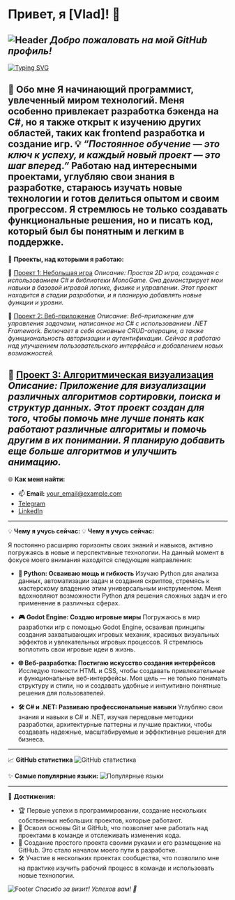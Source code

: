 # Привет, я [Vlad]! 👋

![Header](https://images.hdqwalls.com/download/mountain-reflections-3840x2400.jpg)
*Добро пожаловать на мой GitHub профиль!*
---

[![Typing SVG](https://readme-typing-svg.demolab.com?font=Fira+Code&pause=1000&color=F70000&width=435&lines=%D0%92%D0%BE%D0%B7%D1%8C%D0%BC%D0%B8%D1%82%D0%B5+%D0%BC%D0%B5%D0%BD%D1%8F+%D0%BD%D0%B0+%D1%80%D0%B0%D0%B1%D0%BE%D1%82%D1%83+;%D0%9A%D1%82%D0%BE+%D0%BB%D1%83%D1%87%D1%88%D0%B8%D0%B9+%D0%BF%D0%B5%D1%80%D1%81%D0%BE%D0%BD%D0%B0%D0%B6%3F;%D0%A1%D0%BE%D0%B7%D0%B4%D0%B0%D0%BC+%D0%BB%D0%B8+%D1%8F+%D0%BB%D1%83%D1%87%D1%88%D1%83%D1%8E+%D0%B8%D0%B3%D1%80%D1%83%3F+)](https://git.io/typing-svg)

🌟 **Обо мне**
Я начинающий программист, увлеченный миром технологий. Меня особенно привлекает разработка бэкенда на C#, но я также открыт к изучению других областей, таких как frontend разработка и создание игр. 
💡 *“Постоянное обучение — это ключ к успеху, и каждый новый проект — это шаг вперед.”*
Работаю над интересными проектами, углубляю свои знания в разработке, стараюсь изучать новые технологии и готов делиться опытом и своим прогрессом. Я стремлюсь не только создавать функциональные решения, но и писать код, который был бы понятным и легким в поддержке.
---

🚀 **Проекты, над которыми я работаю:**

📁 [Проект 1: Небольшая игра](https://github.com/Sinorit/EasyGame)
_Описание: Простая 2D игра, созданная с использованием C# и библиотеки MonoGame. Она демонстрирует мои навыки в базовой игровой логике, физике и управлении. Этот проект находится в стадии разработки, и я планирую добавлять новые функции и уровни._

📁 [Проект 2: Веб-приложение](https://github.com/Sinorit/TelegramBot)
_Описание: Веб-приложение для управления задачами, написанное на C# с использованием .NET Framework. Включает в себя основные CRUD-операции, а также функциональность авторизации и аутентификации. Сейчас я работаю над улучшением пользовательского интерфейса и добавлением новых возможностей._

📁 [Проект 3: Алгоритмическая визуализация](https://github.com/Sinorit/AlgorithmVisualization)
_Описание: Приложение для визуализации различных алгоритмов сортировки, поиска и структур данных. Этот проект создан для того, чтобы помочь мне лучше понять как работают различные алгоритмы и помочь другим в их понимании. Я планирую добавить еще больше алгоритмов и улучшить анимацию._
---

🌐 **Как меня найти:**
- 📫 **Email:** your_email@example.com
- [Telegram](https://t.me/sinorit)
- [LinkedIn](https://linkedin.com/in/nikita-kuchinskiy/)

---

💡 **Чему я учусь сейчас:**
💡 **Чему я учусь сейчас:**

Я постоянно расширяю горизонты своих знаний и навыков, активно погружаясь в новые и перспективные технологии. На данный момент в фокусе моего внимания находятся следующие направления:

- **🚀 Python: Осваиваю мощь и гибкость** 
   Изучаю Python для анализа данных, автоматизации задач и создания скриптов, стремясь к мастерскому владению этим универсальным инструментом. Меня вдохновляют возможности Python для решения сложных задач и его применение в различных сферах.

- **🎮 Godot Engine: Создаю игровые миры**
   Погружаюсь в мир разработки игр с помощью Godot Engine, осваивая принципы создания захватывающих игровых механик, красивых визуальных эффектов и увлекательных игровых процессов. Я стремлюсь воплотить свои игровые идеи в жизнь.

- **🌐 Веб-разработка: Постигаю искусство создания интерфейсов**
   Исследую тонкости HTML и CSS, чтобы создавать привлекательные и функциональные веб-интерфейсы. Моя цель — не только понимать структуру и стили, но и создавать удобные и интуитивно понятные решения для пользователей.

- **🛠️ C# и .NET: Развиваю профессиональные навыки**
   Углубляю свои знания и навыки в C# и .NET, изучая передовые методики разработки, архитектурные паттерны и лучшие практики, чтобы создавать надежные, масштабируемые и эффективные решения для бизнеса.

---

📈 **GitHub статистика**
![GitHub статистика](https://github-readme-stats.vercel.app/api?username=sinorit&show_icons=true&theme=radical)

✨ **Самые популярные языки:**
![Популярные языки](https://github-readme-stats.vercel.app/api/top-langs/?username=sinorit&layout=compact&theme=radical)

---

🌟 **Достижения:**
- 🏆 Первые успехи в программировании, создание нескольких собственных небольших проектов, которые работают.
- 📘 Освоил основы Git и GitHub, что позволяет мне работать над проектами в команде и отслеживать изменения кода.
- 🎉 Создание простого проекта своими руками и его размещение на GitHub. Это стало началом моего пути в разработке.
- 🛠️ Участие в нескольких проектах сообщества, что позволило мне на практике изучить рабочий процесс в команде и использовать новые технологии.

![Footer](https://i.imgur.com/ydHkr7F.jpg)
*Спасибо за визит! Успехов вам! 🚀*
